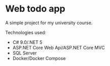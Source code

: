 # Web todo app

A simple project for my university course.

Technologies used:

- C# 9.0/.NET 5
- ASP.NET Core Web Api/ASP.NET Core MVC
- SQL Server
- Docker/Docker Compose
